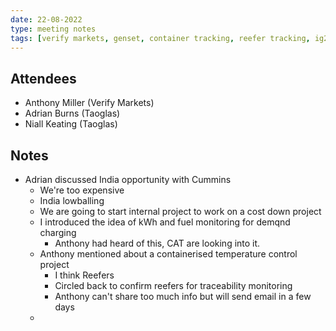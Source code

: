 ```yaml
---
date: 22-08-2022
type: meeting notes
tags: [verify markets, genset, container tracking, reefer tracking, ig20, ig10, industrial gateway]
---
```


## Attendees
- Anthony Miller (Verify Markets)
- Adrian Burns (Taoglas)
- Niall Keating (Taoglas)

## Notes
- Adrian discussed India opportunity with Cummins
	- We're too expensive
	- India lowballing
	- We are going to start internal project to work on a cost down project
	- I introduced the idea of kWh and fuel monitoring for demqnd charging
		- Anthony had heard of this, CAT are looking into it.
	- Anthony mentioned about a containerised temperature control project
		- I think Reefers
		- Circled back to confirm reefers for traceability monitoring
		- Anthony can't share too much info but will send email in a few days
	- 
